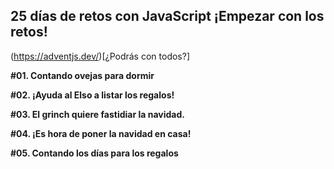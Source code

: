 ## 25 días de retos con JavaScript ¡Empezar con los retos!

(https://adventjs.dev/)[¿Podrás con todos?]

**#01. Contando ovejas para dormir**

**#02. ¡Ayuda al Elso a listar los regalos!**

**#03. El grinch quiere fastidiar la navidad.**

**#04. ¡Es hora de poner la navidad en casa!**

**#05. Contando los días para los regalos**

